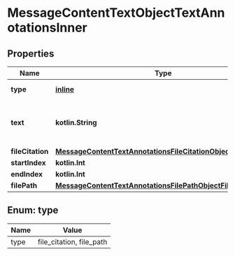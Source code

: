 
# MessageContentTextObjectTextAnnotationsInner

## Properties
Name | Type | Description | Notes
------------ | ------------- | ------------- | -------------
**type** | [**inline**](#Type) | Always &#x60;file_citation&#x60;. | 
**text** | **kotlin.String** | The text in the message content that needs to be replaced. | 
**fileCitation** | [**MessageContentTextAnnotationsFileCitationObjectFileCitation**](MessageContentTextAnnotationsFileCitationObjectFileCitation.md) |  | 
**startIndex** | **kotlin.Int** |  | 
**endIndex** | **kotlin.Int** |  | 
**filePath** | [**MessageContentTextAnnotationsFilePathObjectFilePath**](MessageContentTextAnnotationsFilePathObjectFilePath.md) |  | 


<a id="Type"></a>
## Enum: type
Name | Value
---- | -----
type | file_citation, file_path



